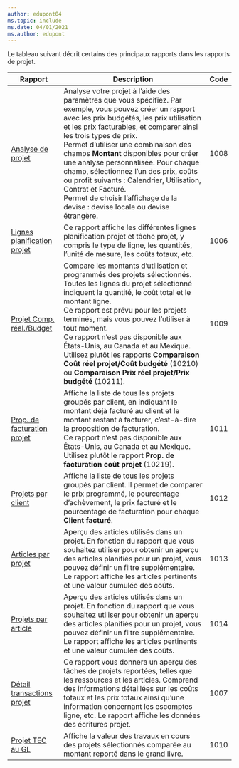 ```yaml
---
author: edupont04
ms.topic: include
ms.date: 04/01/2021
ms.author: edupont
---
```


Le tableau suivant décrit certains des principaux rapports dans les rapports de projet.

| Rapport | Description | Code | 
|---------|---------|---------|
| [Analyse de projet](https://businesscentral.dynamics.com?report=1008)|Analyse votre projet à l’aide des paramètres que vous spécifiez. Par exemple, vous pouvez créer un rapport avec les prix budgétés, les prix utilisation et les prix facturables, et comparer ainsi les trois types de prix.<br>Permet d’utiliser une combinaison des champs **Montant** disponibles pour créer une analyse personnalisée. Pour chaque champ, sélectionnez l’un des prix, coûts ou profit suivants : Calendrier, Utilisation, Contrat et Facturé. <br>Permet de choisir l’affichage de la devise : devise locale ou devise étrangère. |1008|
| [Lignes planification projet](https://businesscentral.dynamics.com?report=1006) |Ce rapport affiche les différentes lignes planification projet et tâche projet, y compris le type de ligne, les quantités, l’unité de mesure, les coûts totaux, etc.|1006|
| [Projet Comp. réal./Budget](https://businesscentral.dynamics.com?report=1009)|Compare les montants d’utilisation et programmés des projets sélectionnés. Toutes les lignes du projet sélectionné indiquent la quantité, le coût total et le montant ligne. <br>Ce rapport est prévu pour les projets terminés, mais vous pouvez l’utiliser à tout moment.<br>Ce rapport n’est pas disponible aux États-Unis, au Canada et au Mexique. Utilisez plutôt les rapports **Comparaison Coût réel projet/Coût budgété** (10210) ou **Comparaison Prix réel projet/Prix budgété** (10211).|1009|
| [Prop. de facturation projet](https://businesscentral.dynamics.com?report=1011)|Affiche la liste de tous les projets groupés par client, en indiquant le montant déjà facturé au client et le montant restant à facturer, c’est-à-dire la proposition de facturation. <br>Ce rapport n’est pas disponible aux États-Unis, au Canada et au Mexique. Utilisez plutôt le rapport **Prop. de facturation coût projet** (10219).|1011|
| [Projets par client](https://businesscentral.dynamics.com?report=1012)|Affiche la liste de tous les projets groupés par client. Il permet de comparer le prix programmé, le pourcentage d’achèvement, le prix facturé et le pourcentage de facturation pour chaque **Client facturé**.|1012|
| [Articles par projet](https://businesscentral.dynamics.com?report=1013)|Aperçu des articles utilisés dans un projet. En fonction du rapport que vous souhaitez utiliser pour obtenir un aperçu des articles planifiés pour un projet, vous pouvez définir un filtre supplémentaire. Le rapport affiche les articles pertinents et une valeur cumulée des coûts.|1013|
| [Projets par article](https://businesscentral.dynamics.com?report=1014) |Aperçu des articles utilisés dans un projet. En fonction du rapport que vous souhaitez utiliser pour obtenir un aperçu des articles planifiés pour un projet, vous pouvez définir un filtre supplémentaire. Le rapport affiche les articles pertinents et une valeur cumulée des coûts.|1014|
| [Détail transactions projet](https://businesscentral.dynamics.com?report=1007) |Ce rapport vous donnera un aperçu des tâches de projets reportées, telles que les ressources et les articles. Comprend des informations détaillées sur les coûts totaux et les prix totaux ainsi qu’une information concernant les escomptes ligne, etc. Le rapport affiche les données des écritures projet.|1007|
| [Projet TEC au GL](https://businesscentral.dynamics.com?report=1010) |Affiche la valeur des travaux en cours des projets sélectionnés comparée au montant reporté dans le grand livre.|1010|